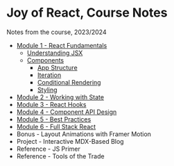 # Joy of React, Course Notes

Notes from the course, 2023/2024

- [Module 1 - React Fundamentals](course-notes-module-1.md)
  - [Understanding JSX](course-notes-module-1a.md)
  - [Components](course-notes-module-1b.md)
    - [App Structure](course-notes-module-1b-structure.md)
    - [Iteration](course-notes-module-1b-iteration.md)
    - [Conditional Rendering](course-notes-module-1b-conditional.md)
    - [Styling](course-notes-module-1b-styling.md)
- [Module 2 - Working with State](course-notes-module-2.md)
- [Module 3 - React Hooks](course-notes-module-3.md)
- [Module 4 - Component API Design](course-notes-module-4.md)
- [Module 5 - Best Practices](course-notes-module-5.md)
- [Module 6 - Full Stack React](course-notes-module-6.md)
- Bonus - Layout Animations with Framer Motion
- Project - Interactive MDX-Based Blog
- Reference - JS Primer
- Reference - Tools of the Trade
